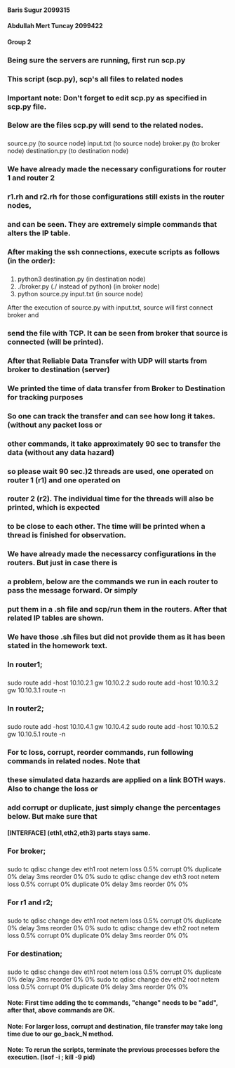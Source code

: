 #### Baris Sugur 2099315
#### Abdullah Mert Tuncay 2099422
#### Group 2

### Being sure the servers are running, first run scp.py 
### This script (scp.py), scp's all files to related nodes
### Important note: Don't forget to edit scp.py as specified in scp.py file.
### Below are the files scp.py will send to the related nodes.
###
source.py  		(to source node)
input.txt 		(to source node)
broker.py 		(to broker node)
destination.py 	(to destination node)

### We have already made the necessary configurations for router 1 and router 2
### r1.rh and r2.rh for those configurations still exists in the router nodes,
### and can be seen. They are extremely simple commands that alters the IP table. 
### After making the ssh connections, execute scripts as follows (in the order):
###
1) python3 destination.py                (in destination node)
2) ./broker.py  (./ instead of python)   (in broker node)
3) python source.py input.txt            (in source node)

After the execution of source.py with input.txt, source will first connect broker and
### send the file with TCP. It can be seen from broker that source is connected (will be printed).
### After that Reliable Data Transfer with UDP will starts from broker to destination (server)
### We printed the time of data transfer from Broker to Destination for tracking purposes
### So one can track the transfer and can see how long it takes. (without any packet loss or
### other commands, it take approximately 90 sec to transfer the data (without any data hazard)
### so please wait 90 sec.)2 threads are used, one operated on router 1 (r1) and one operated on 
### router 2 (r2). The individual time for the threads will also be printed, which is expected 
### to be close to each other. The time will be printed when a thread is finished for observation.

### We have already made the necessarcy configurations in the routers. But just in case there is
### a problem, below are the commands we run in each router to pass the message forward. Or simply 
### put them in a .sh file and scp/run them in the routers. After that related IP tables are shown.
### We have those .sh files but did not provide them as it has been stated in the homework text.

### In router1;
###
sudo route add -host 10.10.2.1 gw 10.10.2.2
sudo route add -host 10.10.3.2 gw 10.10.3.1
route -n

### In router2;
###
sudo route add -host 10.10.4.1 gw 10.10.4.2
sudo route add -host 10.10.5.2 gw 10.10.5.1
route -n

### For tc loss, corrupt, reorder commands, run following commands in related nodes. Note that
### these simulated data hazards are applied on a link BOTH ways. Also to change the loss or 
### add corrupt or duplicate, just simply change the percentages below. But make sure that 
#### [INTERFACE]  (eth1,eth2,eth3) parts stays same. 

### For broker;
###
sudo tc qdisc change dev eth1 root netem loss 0.5% corrupt 0% duplicate 0% delay 3ms reorder 0% 0%
sudo tc qdisc change dev eth3 root netem loss 0.5% corrupt 0% duplicate 0% delay 3ms reorder 0% 0%

### For r1 and r2;
###
sudo tc qdisc change dev eth1 root netem loss 0.5% corrupt 0% duplicate 0% delay 3ms reorder 0% 0%
sudo tc qdisc change dev eth2 root netem loss 0.5% corrupt 0% duplicate 0% delay 3ms reorder 0% 0%

### For destination;
###
sudo tc qdisc change dev eth1 root netem loss 0.5% corrupt 0% duplicate 0% delay 3ms reorder 0% 0%
sudo tc qdisc change dev eth2 root netem loss 0.5% corrupt 0% duplicate 0% delay 3ms reorder 0% 0%

#### Note: First time adding the tc commands, "change" needs to be "add", after that, above commands are OK.
#### Note: For larger loss, corrupt and destination, file transfer may take long time due to our go_back_N method.

#### Note: To rerun the scripts, terminate the previous processes before the execution. (lsof -i ; kill -9 pid)
